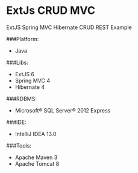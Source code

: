 # ExtJs CRUD MVC
ExtJS Spring MVC Hibernate CRUD REST Example

###Platform:
* Java

###Libs:
* ExtJS 6
* Spring MVC 4
* Hibernate 4

###RDBMS:
* Microsoft® SQL Server® 2012 Express

###IDE:
* IntelliJ IDEA 13.0

###Tools:
* Apache Maven 3
* Apache Tomcat 8
